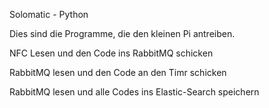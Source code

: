 Solomatic - Python


Dies sind die Programme, die den kleinen Pi antreiben.


NFC Lesen und den Code ins RabbitMQ schicken

RabbitMQ lesen und den Code an den Timr schicken

RabbitMQ lesen und alle Codes ins Elastic-Search speichern